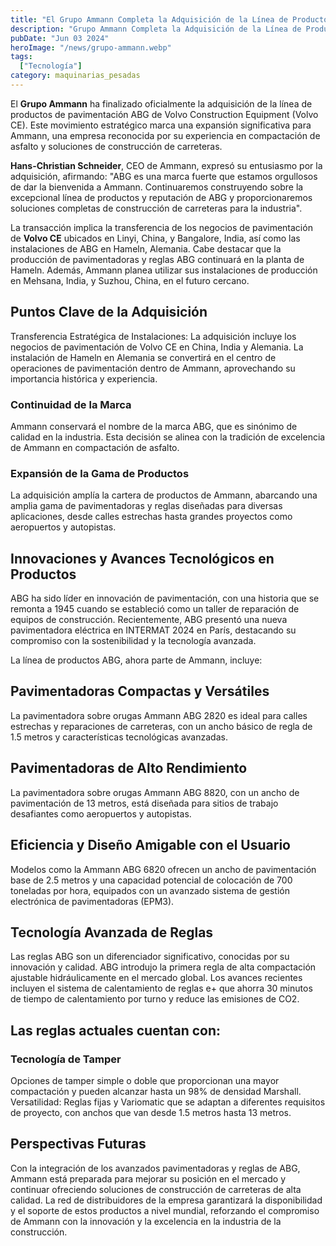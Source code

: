 ```yaml
---
title: "El Grupo Ammann Completa la Adquisición de la Línea de Productos ABG de Volvo Construction Equipment"
description: "Grupo Ammann Completa la Adquisición de la Línea de Productos ABG de Volvo"
pubDate: "Jun 03 2024"
heroImage: "/news/grupo-ammann.webp"
tags:
  ["Tecnología"]
category: maquinarias_pesadas
---
```

El **Grupo Ammann** ha finalizado oficialmente la adquisición de la línea de productos de pavimentación ABG de Volvo Construction Equipment (Volvo CE). Este movimiento estratégico marca una expansión significativa para Ammann, una empresa reconocida por su experiencia en compactación de asfalto y soluciones de construcción de carreteras.

**Hans-Christian Schneider**, CEO de Ammann, expresó su entusiasmo por la adquisición, afirmando: "ABG es una marca fuerte que estamos orgullosos de dar la bienvenida a Ammann. Continuaremos construyendo sobre la excepcional línea de productos y reputación de ABG y proporcionaremos soluciones completas de construcción de carreteras para la industria".

La transacción implica la transferencia de los negocios de pavimentación de **Volvo CE** ubicados en Linyi, China, y Bangalore, India, así como las instalaciones de ABG en Hameln, Alemania. Cabe destacar que la producción de pavimentadoras y reglas ABG continuará en la planta de Hameln. Además, Ammann planea utilizar sus instalaciones de producción en Mehsana, India, y Suzhou, China, en el futuro cercano.

## Puntos Clave de la Adquisición
Transferencia Estratégica de Instalaciones: La adquisición incluye los negocios de pavimentación de Volvo CE en China, India y Alemania. La instalación de Hameln en Alemania se convertirá en el centro de operaciones de pavimentación dentro de Ammann, aprovechando su importancia histórica y experiencia.

### Continuidad de la Marca
Ammann conservará el nombre de la marca ABG, que es sinónimo de calidad en la industria. Esta decisión se alinea con la tradición de excelencia de Ammann en compactación de asfalto.

### Expansión de la Gama de Productos
La adquisición amplía la cartera de productos de Ammann, abarcando una amplia gama de pavimentadoras y reglas diseñadas para diversas aplicaciones, desde calles estrechas hasta grandes proyectos como aeropuertos y autopistas.

## Innovaciones y Avances Tecnológicos en Productos
ABG ha sido líder en innovación de pavimentación, con una historia que se remonta a 1945 cuando se estableció como un taller de reparación de equipos de construcción. Recientemente, ABG presentó una nueva pavimentadora eléctrica en INTERMAT 2024 en París, destacando su compromiso con la sostenibilidad y la tecnología avanzada.

La línea de productos ABG, ahora parte de Ammann, incluye:

## Pavimentadoras Compactas y Versátiles
La pavimentadora sobre orugas Ammann ABG 2820 es ideal para calles estrechas y reparaciones de carreteras, con un ancho básico de regla de 1.5 metros y características tecnológicas avanzadas.

## Pavimentadoras de Alto Rendimiento
La pavimentadora sobre orugas Ammann ABG 8820, con un ancho de pavimentación de 13 metros, está diseñada para sitios de trabajo desafiantes como aeropuertos y autopistas.

## Eficiencia y Diseño Amigable con el Usuario
Modelos como la Ammann ABG 6820 ofrecen un ancho de pavimentación base de 2.5 metros y una capacidad potencial de colocación de 700 toneladas por hora, equipados con un avanzado sistema de gestión electrónica de pavimentadoras (EPM3).

## Tecnología Avanzada de Reglas
Las reglas ABG son un diferenciador significativo, conocidas por su innovación y calidad. ABG introdujo la primera regla de alta compactación ajustable hidráulicamente en el mercado global. Los avances recientes incluyen el sistema de calentamiento de reglas e+ que ahorra 30 minutos de tiempo de calentamiento por turno y reduce las emisiones de CO2.

## Las reglas actuales cuentan con:
### Tecnología de Tamper
Opciones de tamper simple o doble que proporcionan una mayor compactación y pueden alcanzar hasta un 98% de densidad Marshall.
Versatilidad: Reglas fijas y Variomatic que se adaptan a diferentes requisitos de proyecto, con anchos que van desde 1.5 metros hasta 13 metros.
## Perspectivas Futuras
Con la integración de los avanzados pavimentadoras y reglas de ABG, Ammann está preparada para mejorar su posición en el mercado y continuar ofreciendo soluciones de construcción de carreteras de alta calidad. La red de distribuidores de la empresa garantizará la disponibilidad y el soporte de estos productos a nivel mundial, reforzando el compromiso de Ammann con la innovación y la excelencia en la industria de la construcción.





